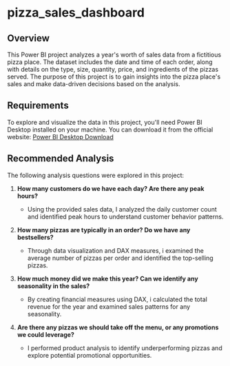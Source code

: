 # pizza_sales_dashboard

## Overview

This Power BI project analyzes a year's worth of sales data from a fictitious pizza place. The dataset includes the date and time of each order, along with details on the type, size, quantity, price, and ingredients of the pizzas served. The purpose of this project is to gain insights into the pizza place's sales and make data-driven decisions based on the analysis.

## Requirements

To explore and visualize the data in this project, you'll need Power BI Desktop installed on your machine. You can download it from the official website: [Power BI Desktop Download](https://powerbi.microsoft.com/en-us/desktop/)

## Recommended Analysis

The following analysis questions were explored in this project:

1. **How many customers do we have each day? Are there any peak hours?**
   - Using the provided sales data, I analyzed the daily customer count and identified peak hours to understand customer behavior patterns.

2. **How many pizzas are typically in an order? Do we have any bestsellers?**
   - Through data visualization and DAX measures, i examined the average number of pizzas per order and identified the top-selling pizzas.

3. **How much money did we make this year? Can we identify any seasonality in the sales?**
   - By creating financial measures using DAX, i calculated the total revenue for the year and examined sales patterns for any seasonality.

4. **Are there any pizzas we should take off the menu, or any promotions we could leverage?**
   - I performed product analysis to identify underperforming pizzas and explore potential promotional opportunities.


